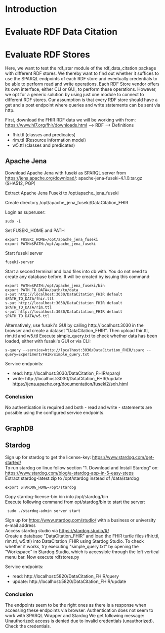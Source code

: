 # Introduction
# Evaluate RDF Data Citation
# Evaluate RDF Stores
Here, we want to test the rdf_star module of the rdf_data_citation package with different RDF stores. We thereby want 
to find out whether it suffices to use the SPARQL endpoints of each RDF store and eventually credentials to be able to 
perform read and write operations. Each RDF Store vendor offers its own interface, either CLI or GUI, to perform these 
operations. However, we opt for a generic solution by using just one module to connect to different RDF stores. Our 
assumption is that every RDF store should have a get and a post endpoint where queries and write statements 
can be sent via http.

First, download the FHIR RDF data we will be working with from: https://www.hl7.org/fhir/downloads.html --> RDF --> Definitions  
* fhir.ttl (classes and predicates)
* rim.ttl (Resource information model)
* w5.ttl (classes and predicates)
## Apache Jena
Download Apache Jena with fuseki as SPARQL server  from https://jena.apache.org/download/: apache-jena-fuseki-4.1.0.tar.gz (SHA512, PGP)

Extract Apache Jena Fuseki to /opt/apache_jena_fuseki  

Create directory /opt/apache_jena_fuseki/DataCitation_FHIR

Login as superuser:

    sudo -i
Set FUSEKI_HOME and PATH  
    <!-- binaries to start server are in apache_jena_fuseki and the ones to load and query datasets in apache_jena_fuseki/bin -->
    
    export FUSEKI_HOME=/opt/apache_jena_fuseki
    export PATH=$PATH:/opt/apache_jena_fuseki 

Start fuseki server
    
    fuseki-server

Start a second terminal and load files into db with. You do not need to create any database before. 
It will be created by issuing this command:
<!-- export PATH_TO_DATA=/home/filip/Dokumente/Uni/Master/8._Semester/Master_thesis/Research/Evaluation/orig_data/fhir.rdf.ttl -->
    export PATH=$PATH:/opt/apache_jena_fuseki/bin
    export PATH_TO_DATA=/path/to/data
    s-put http://localhost:3030/DataCitation_FHIR default $PATH_TO_DATA/fhir.ttl 
    s-put http://localhost:3030/DataCitation_FHIR default $PATH_TO_DATA/rim.ttl 
    s-put http://localhost:3030/DataCitation_FHIR default $PATH_TO_DATA/w5.ttl  

Alternatively, use fusaki's GUI by calling http://localhost:3030 in the browser and create a 
dataset "DataCitation_FHIR". Then upload fhir.ttl, rim.ttl and w5.ttl
Execute simple_query.txt to check whether data has been loaded, either with fusaki's GUI or via CLI:

    s-query --service=http://localhost:3030/DataCitation_FHIR/sparq --query=Experiment/FHIR/simple_query.txt

Service endpoints:
* read: http://localhost:3030/DataCitation_FHIR/sparql
* write: http://localhost:3030/DataCitation_FHIR/update
https://jena.apache.org/documentation/fuseki2/soh.html
  
### Conclusion
No authentication is required and both - read and write - statements are possible using the configured service 
endpoints. 

## GraphDB

## Stardog
Sign up for stardog to get the license-key: https://www.stardog.com/get-started/  
To run stardog on linux follow section "1. Download and Install Stardog" on: https://www.stardog.com/blog/a-stardog-app-in-5-easy-steps  
Extract stardog-latest.zip to /opt/stardog instead of /data/stardog  

    export STARDOG_HOME=/opt/stardog  
Copy stardog-license-bin.bin into /opt/stardog/bin  
Execute following command from opt/stardog/bin to start the server:  

     sudo ./stardog-admin server start

Sign up for https://www.stardog.com/studio/ with a business or university e-mail address  
Access stardog studio via https://stardog.studio/#/  
Create a database "DataCitation_FHIR" and load the FHIR turtle files (fhir.ttl, rim.ttl, w5.ttl) into DataCitation_FHIR 
using Stardog Studio.
To check whether it works, try executing "simple_query.txt" by opening the "Workspace" in Stardog Studio, which 
is accessible through the left vertical menu bar.
Now execute rdfstores.py


Service endpoints:
* read: http://localhost:5820/DataCitation_FHIR/query
* update: http://localhost:5820/DataCitation_FHIR/update

### Conclusion
The endpoints seem to be the right ones as there is a response when accessing these endpoints via browser. 
Authentication does not seem to work with SPARQL Wrapper and Stardog
We get following message: Unauthorized: access is denied due to invalid credentials (unauthorized). 
Check the credentials.
